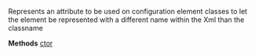 Represents an attribute to be used on configuration element classes to let
            the element be represented with a different name within the Xml than the classname

**Methods**
[ctor](Bifrost.Configuration.Xml.ElementNameAttribute.ctor)
